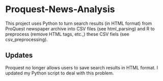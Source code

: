 # Proquest-News-Analysis

This project uses Python to turn search results (in HTML format) from ProQuest newspaper archive into CSV files (see html_parsing) and R to preprocess (remove HTML tags, etc.,) these CSV fiels (see csv_preprocessing).


## Updates
Proquest no longer allows users to save search results in HTML format. I updated my Python script to deal with this problem.
